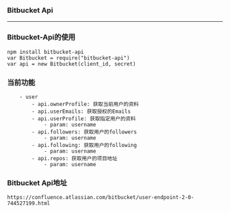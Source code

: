 ### Bitbucket Api
-----

### Bitbucket-Api的使用
```
npm install bitbucket-api
var Bitbucket = require("bitbucket-api")
var api = new Bitbucket(client_id, secret)
```

### 当前功能
```
	- user
		- api.ownerProfile: 获取当前用户的资料
		- api.userEmails: 获取授权的Emails
		- api.userProfile: 获取指定用户的资料
			- param: username
		- api.followers: 获取用户的followers
			- param: username
		- api.following: 获取用户的following
			- param: username
		- api.repos: 获取用户的项目地址
			- param: username
```

### Bitbucket Api地址
	https://confluence.atlassian.com/bitbucket/user-endpoint-2-0-744527199.html